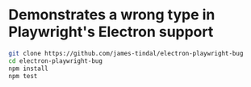 # Demonstrates a wrong type in Playwright's Electron support

```sh
git clone https://github.com/james-tindal/electron-playwright-bug
cd electron-playwright-bug
npm install
npm test
```
